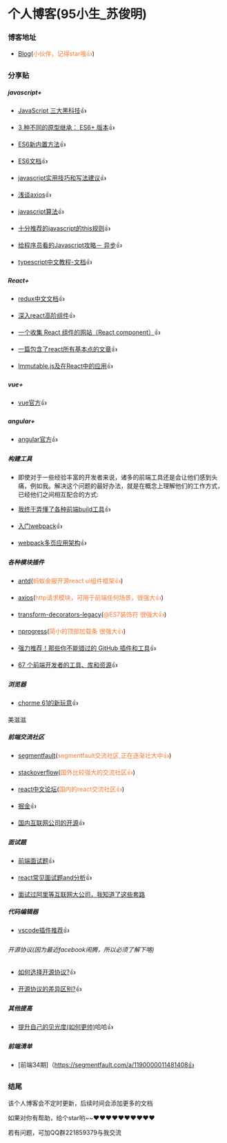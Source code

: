 # 个人博客(95小生_苏俊明)
### 博客地址

- [Blog](https://github.com/SuJunming/blog/issues)(<span style="color: rgb(243,121,52);">小伙伴，记得star哦👍</span>)

### 分享贴

##### javascript+

- [JavaScript 三大黑科技](https://75team.com/post/three-black-tech-in-modern-js.html)👍

- [3 种不同的原型继承： ES6+ 版本](https://75team.com/post/3-different-kinds-of-prototypal-inheritance-es6-edition.html)👍

- [ES6新内置方法](https://zhuanlan.zhihu.com/p/28787376)👍

- [ES6文档](http://es6.ruanyifeng.com/#docs/intro)👍

- [javascript实用技巧和写法建议](https://segmentfault.com/a/1190000011031658)👍

- [浅谈axios](http://www.jianshu.com/p/065294e2711c)👍

- [javascript算法](http://www.zcfy.cc/article/basic-javascript-algorithms-toolbox-starter-kit-hacker-noon-4150.html?t=new)👍

- [十分推荐的javascript的this规则](https://llp0574.github.io/2017/09/07/the-simple-rules-to-this-in-javascript/)👍

- [给程序员看的Javascript攻略－ 异步](https://juejin.im/post/59bbc8dcf265da064f1ff830)👍

- [typescript中文教程-文档](https://ts.xcatliu.com/introduction/)👍

##### React+

- [redux中文文档](http://cn.redux.js.org/index.html)👍

- [深入react高阶组件](https://zhuanlan.zhihu.com/p/24776678?group_id=802649040843051008)👍

- [一个收集 React 组件的网站（React component）](https://react.parts/native)👍

- [一篇包含了react所有基本点的文章](https://segmentfault.com/a/1190000011205580)👍

- [Immutable.js及在React中的应用](https://zhenhua-lee.github.io/react/Immutable.html)👍

##### vue+

- [vue官方](https://cn.vuejs.org/)👍

##### angular+

- [angular官方](https://angular.cn/)👍

##### 构建工具

- 即使对于一些经验丰富的开发者来说，诸多的前端工具还是会让他们感到头痛，例如我。解决这个问题的最好办法，就是在概念上理解他们的工作方式，已经他们之间相互配合的方式:

- [我终于弄懂了各种前端build工具](https://sdk.cn/news/5412?hmsr=toutiao.io&utm_medium=toutiao.io&utm_source=toutiao.io)👍

- [入门webpack](http://www.jianshu.com/p/42e11515c10f)👍

- [webpack多页应用架构](https://segmentfault.com/a/1190000006843916)👍

##### 各种模块插件
- [antd](https://ant.design/index-cn)(<span style="color: rgb(243,121,52);">蚂蚁金服开源react ui组件框架👍</span>)

- [axios](https://github.com/mzabriskie/axios)(<span style="color: rgb(243,121,52);">http请求模块，可用于前端任何场景，很强大👍</span>)

- [transform-decorators-legacy](https://www.npmjs.com/package/babel-plugin-transform-decorators-legacy)(<span style="color: rgb(243,121,52);">@ES7装饰符 很强大👍</span>) 

- [nprogress](https://github.com/rstacruz/nprogress)(<span style="color: rgb(243,121,52);">简小的顶部加载条 很强大👍</span>)

- [强力推荐！那些你不能错过的 GitHub 插件和工具](https://juejin.im/post/59ade28051882538fd72fa2c)👍

- [67 个前端开发者的工具、库和资源](http://www.zcfy.cc/article/67-useful-tools-libraries-and-resources-for-saving-your-time-as-a-web-developer-4174.html?t=new)👍

##### 浏览器

- [chorme 61的新玩意](https://qianduan.group/posts/59b53574dc7d5751e63981d4)👍

美滋滋

##### 前端交流社区

- [segmentfault](https://segmentfault.com/)(<span style="color: rgb(243,121,52);">segmentfault交流社区,正在逐渐壮大中👍</span>)

- [stackoverflow](https://stackoverflow.com/)(<span style="color: rgb(243,121,52);">国外比较强大的交流社区👍</span>)

- [react中文论坛](http://react-china.org/)(<span style="color: rgb(243,121,52);">国内的react交流社区👍</span>)

- [掘金](https://juejin.im)👍

- [国内互联网公司的开源](https://segmentfault.com/a/1190000011468741)👍

##### 面试题

- [前端面试题](https://segmentfault.com/a/1190000008644536)👍

- [react常见面试题and分析](https://zhuanlan.zhihu.com/p/24856035)👍

- [面试过阿里等互联网大公司，我知道了这些套路](https://juejin.im/post/59bd64c4f265da066d33333d)

##### 代码编辑器

- [vscode插件推荐](https://segmentfault.com/a/1190000006697219)👍

###### 开源协议(因为最近facebook闹腾，所以必须了解下咯)

- [如何选择开源协议?](http://www.ruanyifeng.com/blog/2011/05/how_to_choose_free_software_licenses.html)👍

- [开源协议的差异区别?](https://www.zhihu.com/question/19568896)👍

##### 其他提高

- [提升自己的见光度(如何更帅)](https://mp.weixin.qq.com/s/kgNQv7L9aoZd6r0U0oVjTQ)哈哈👍

##### 前端清单

- [前端34期]（https://segmentfault.com/a/1190000011481408👍

### 结尾

该个人博客会不定时更新，后续时间会添加更多的文档

如果对你有帮助，给个star哟~~❤️❤️❤️❤️❤️❤️❤️❤️❤️❤️

若有问题，可加QQ群221859379与我交流
